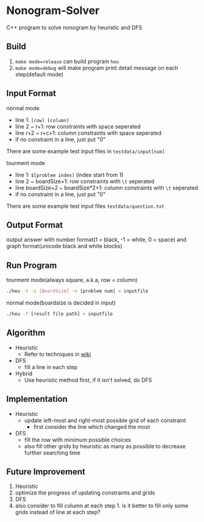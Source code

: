 # Nonogram-Solver
C++ program to solve nonogram by heuristic and DFS

## Build

1. `make mode=release` can build program `heu`
2. `make mode=debug` will make program print detail message on each step(default mode)

## Input Format

normal mode
- line 1: `[row] [column]`
- line 2 ~ r+1: row constraints with space seperated
- line r+2 ~ r+c+1: column constraints with space seperated
- if no constraint in a line, just put "0"

There are some example test input files in `testdata/input[num]`

tourment mode
- line 1: `$[problem index]` (index start from 1)
- line 2 ~ boardSize+1: row constraints with `\t` seperated
- line boardSize+2 ~ boardSize*2+1: column constraints with `\t` seperated
- if no constraint in a line, just put "0"

There are some example test input files `testdata/question.txt`

## Output Format

output answer with number format(1 = black, -1 = white, 0 = space) and graph format(unicode black and white blocks)

## Run Program

tourment mode(always square, a.k.a, row = column)
```bash
./heu -t -s [BoardSize] -n [problem num] < inputfile
```

normal mode(boardsize is decided in input)
```bash
./heu -f [result file path] < inputfile
```

## Algorithm

- Heuristic
  - Refer to techniques in [wiki](https://en.wikipedia.org/wiki/Nonogram#Solution_techniques)
- DFS
  - fill a line in each step
- Hybrid
  - Use heuristic method first, if it isn't solved, do DFS

## Implementation

- Heuristic
  - update left-most and right-most possible grid of each constraint
    - first consider the line which changed the most
- DFS
  - fill the row with minimum possible choices
  - also fill other grids by heuristic as many as possible to decrease further searching time

## Future Improvement

1. Heuristic
  1. optimize the progress of updating constraints and grids
1. DFS
  1. also consider to fill column at each step
    1. is it better to fill only some grids instead of line at each step?
